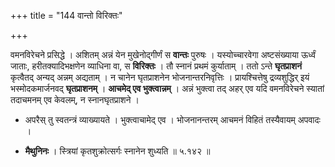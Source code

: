 +++
title = "144 वान्तो विरिक्तः"

+++


वमनविरेचने प्रसिद्धे । अशितम् अन्नं येन मुखेनोद्गीर्णं स **वान्तः** पुरुषः । यस्योच्चारवेगा अष्टसंख्याया ऊर्ध्वं जाताः, हरीतक्यादिभक्षणेन व्याधिना वा, स **विरिक्तः** । तौ स्नानं प्रथमं कुर्याताम् । ततो ऽन्ते **घृतप्राशनं** कृत्वैतद् अन्यद् अन्नम् अद्यताम् । न चानेन घृतप्राशनेन भोजनान्तरनिवृत्तिः । प्रायश्चित्तेषु द्रव्यशुद्धिर् इयं भस्मोदकमार्जनवद् **घृतप्राशनम्** । **आचमेद् एव भुक्त्वान्नम्** । अन्नं भुक्त्वा तद् अहर् एव यदि वमनविरेचने स्यातां तदाचमनम् एव केवलम्, न स्नानघृतप्राशने । 

- अपरैस् तु स्वतन्त्रं व्याख्यायते । भुक्त्वाचामेद् एव । भोजनानन्तरम् आचमनं विहितं तस्यैवायम् अपवादः । 

- **मैथुनिनः** । स्त्रियां कृतशुक्रोत्सर्गः स्नानेन शुध्यति ॥ ५.१४२ ॥